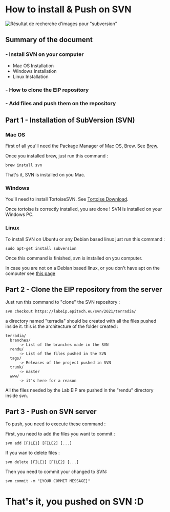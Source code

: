 # How to install & Push on SVN
![Résultat de recherche d'images pour "subversion"](https://upload.wikimedia.org/wikipedia/en/thumb/9/9f/Subversion_Logo.svg/1200px-Subversion_Logo.svg.png)
## Summary of the document
### - Install SVN on your computer
- Mac OS Installation
- Windows Installation
- Linux Installation

### - How to clone the EIP repository

### - Add files and push them on the repository

## Part 1 - Installation of SubVersion (SVN)

### Mac OS 
First of all you'll need the Package Manager of Mac OS, Brew.
See [Brew](https://brew.sh).

Once you installed brew, just run this command :

    brew install svn

That's it, SVN is installed on you Mac.

### Windows

You'll need to install TortoiseSVN.
See [Tortoise Download](https://tortoisesvn.net/downloads.html).

Once tortoise is correctly installed, you are done !
SVN is installed on your Windows PC.

### Linux

To install SVN on Ubuntu or any Debian based linux just run this command :

    sudo apt-get install subversion

Once this command is finished, svn is installed on you computer.

In case you are not on a Debian based linux, or you don't have apt on the computer see [this page](https://subversion.apache.org/packages.html)

## Part 2 - Clone the EIP repository from the server

Just run this command to "clone" the SVN repository :

    svn checkout https://labeip.epitech.eu/svn/2021/terradia/

a directory named "terradia" should be created with all the files pushed inside it.
this is the architecture of the folder created :

```
terradia/
  branches/
	  -> List of the branches made in the SVN
  rendu/
  	  -> List of the files pushed in the SVN
  tags/
  	  -> Releases of the project pushed in SVN
  trunk/
  	  -> master
  www/
  	  -> it's here for a reason
```

All the files needed by the Lab EIP are pushed in the "rendu" directory inside svn.

## Part 3 - Push on SVN server

To push, you need to execute these command : 

First, you need to add the files you want to commit :

    svn add [FILE1] [FILE2] [...]

If you wan to delete files : 

    svn delete [FILE1] [FILE2] [...]

Then you need to commit your changed to SVN:

    svn commit -m "[YOUR COMMIT MESSAGE]"


# That's it, you pushed on SVN :D
